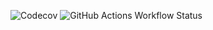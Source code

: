 ![Codecov](https://img.shields.io/codecov/c/github/B1Fr0st/dumpspace-api)
![GitHub Actions Workflow Status](https://img.shields.io/github/actions/workflow/status/B1Fr0st/dumpspace-api/publish.yml)
